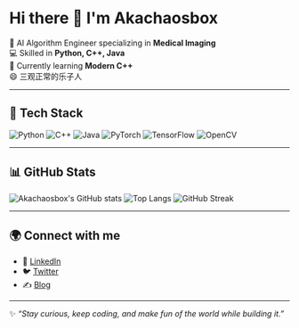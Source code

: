 # Hi there 👋 I'm Akachaosbox

🔭 AI Algorithm Engineer specializing in **Medical Imaging**  
💻 Skilled in **Python, C++, Java**  
🌱 Currently learning **Modern C++**  
😄 三观正常的乐子人  

---

## 🚀 Tech Stack
![Python](https://img.shields.io/badge/Python-3776AB?style=for-the-badge&logo=python&logoColor=white)
![C++](https://img.shields.io/badge/C++-00599C?style=for-the-badge&logo=cplusplus&logoColor=white)
![Java](https://img.shields.io/badge/Java-ED8B00?style=for-the-badge&logo=openjdk&logoColor=white)
![PyTorch](https://img.shields.io/badge/PyTorch-EE4C2C?style=for-the-badge&logo=pytorch&logoColor=white)
![TensorFlow](https://img.shields.io/badge/TensorFlow-FF6F00?style=for-the-badge&logo=tensorflow&logoColor=white)
![OpenCV](https://img.shields.io/badge/OpenCV-5C3EE8?style=for-the-badge&logo=opencv&logoColor=white)

---

## 📊 GitHub Stats
![Akachaosbox's GitHub stats](https://github-readme-stats.vercel.app/api?username=akachammile&show_icons=true&theme=radical)
![Top Langs](https://github-readme-stats.vercel.app/api/top-langs/?username=akachammile&layout=compact&theme=tokyonight)
![GitHub Streak](https://github-readme-streak-stats.herokuapp.com/?user=akachammile&theme=dark)

---

## 🌍 Connect with me
- 💼 [LinkedIn](https://linkedin.com/in/yourname)  
- 🐦 [Twitter](https://twitter.com/yourhandle)  
- ✍️ [Blog](https://yourblog.com)  

---

✨ *“Stay curious, keep coding, and make fun of the world while building it.”*  
